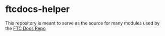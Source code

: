 # ftcdocs-helper

This repository is meant to serve as the source for many modules used by the [FTC Docs Repo](https://github.com/FIRST-Tech-Challenge/ftcdocs)
